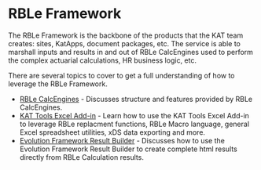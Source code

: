 ﻿# RBLe Framework

The RBLe Framework is the backbone of the products that the KAT team creates: sites, KatApps, document packages, etc.  The service is able to marshall inputs and results in and out of RBLe CalcEngines used to perform the complex actuarial calculations, HR business logic, etc.

There are several topics to cover to get a full understanding of how to leverage the RBLe Framework.

- [RBLe CalcEngines](CalcEngines.md) - Discusses structure and features provided by RBLe CalcEngines.
- [KAT Tools Excel Add-in](ExcelAddIn.md) - Learn how to use the KAT Tools Excel Add-in to leverage RBLe replacment functions, RBLe Macro language, general Excel spreadsheet utilities, xDS data exporting and more.
- [Evolution Framework Result Builder](Evolution.ResultBuilder.md) - Discusses how to use the Evolution Framework Result Builder to create complete html results directly from RBLe Calculation results.